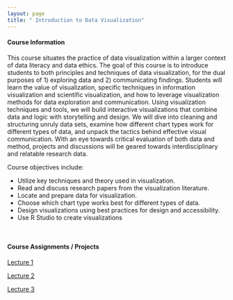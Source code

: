 ```yaml
---
layout: page
title: " Introduction to Data Visualization"
---
```


#### Course Information

This course situates the practice of data visualization within a larger context of data literacy and data ethics. The goal of this course is to introduce students to both principles and techniques of data visualization, for the dual purposes of 1) exploring data and 2) communicating findings. Students will learn the value of visualization, specific techniques in information visualization and scientific visualization, and how to leverage visualization methods for data exploration and communication.
Using visualization techniques and tools, we will build interactive visualizations that combine data and logic with storytelling and design. We will dive into cleaning and structuring unruly data sets, examine how different chart
types work for different types of data, and unpack the tactics behind effective visual communication. With an eye towards critical evaluation of both data and method, projects and discussions will be geared towards interdisciplinary
and relatable research data.

Course objectives include:

- Utilize key techniques and theory used in visualization.
- Read and discuss research papers from the visualization literature.
- Locate and prepare data for visualization.
- Choose which chart type works best for different types of data.
- Design visualizations using best practices for design and accessibility.
- Use R Studio to create visualizations

<br>

#### Course Assignments / Projects

[Lecture 1](/courses/vector-calculus/Sample_Lecture_Notes.pdf)

[Lecture 2](/courses/vector-calculus/Sample_Lecture_Notes.pdf)

[Lecture 3](/courses/vector-calculus/Sample_Lecture_Notes.pdf)


